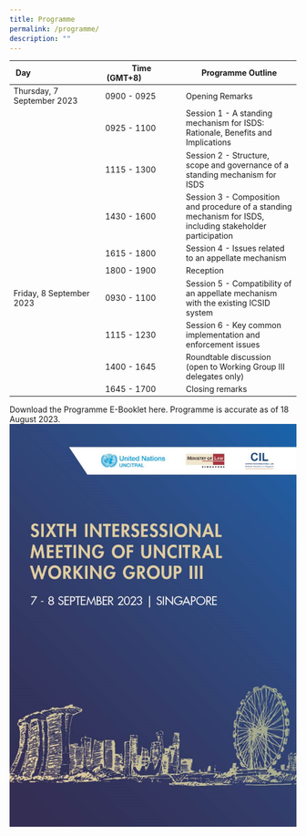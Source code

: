 ```yaml
---
title: Programme
permalink: /programme/
description: ""
---
```

| Day⠀⠀⠀⠀⠀⠀⠀⠀⠀⠀⠀ | Time (GMT+8)⠀⠀⠀⠀⠀⠀ | Programme Outline |
| -------- | -------- | -------- |
| Thursday, 7 September 2023     | 0900 - 0925    | Opening Remarks  |
|       | 0925 - 1100    | Session 1 - A standing mechanism for ISDS: Rationale, Benefits and Implications  |
|       | 1115 - 1300    | Session 2 - Structure, scope and governance of a standing mechanism for ISDS  |
|       | 1430 - 1600    | Session 3 - Composition and procedure of a standing mechanism for ISDS, including stakeholder participation  |
|      | 1615 - 1800    | Session 4 - Issues related to an appellate mechanism  |
|       | 1800 - 1900    | Reception |
| Friday, 8 September 2023     | 0930 - 1100    | Session 5 - Compatibility of an appellate mechanism with the existing ICSID system  |
|      | 1115 - 1230    | Session 6 - Key common implementation and enforcement issues  |
|      | 1400 - 1645    | Roundtable discussion (open to Working Group III delegates only)  |
|      | 1645 - 1700   | Closing remarks  |

Download the Programme E-Booklet here. Programme is accurate as of 18 August 2023.
[![](/images/programme.jpg)](/files/minlawuncitralprogramme.pdf)